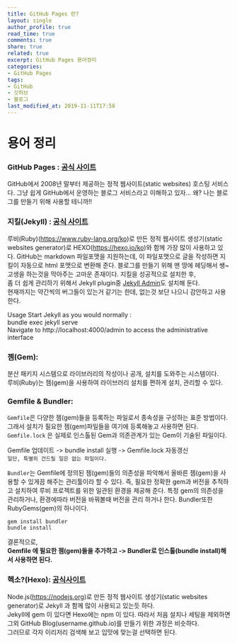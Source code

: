 ```yaml
---
title: GitHub Pages 란?
layout: single
author_profile: true
read_time: true
comments: true
share: true
related: true
excerpt: GitHub Pages 용어정리
categories:
- GitHub Pages
tags:
- GitHub
- 깃허브
- 블로그
last_modified_at: 2019-11-11T17:58
---
```


# 용어 정리
### GitHub Pages : [공식 사이트](https://pages.github.com/)
GitHub에서 2008년 말부터 제공하는 정적 웹사이트(static websites) 호스팅 서비스다.
그냥 쉽게 GitHub에서 운영하는 블로그 서비스라고 이해하고 있자... 
왜? 나는 블로그를 만들기 위해 사용할 테니까!!

### 지킬(Jekyll) : [공식 사이트](https://jekyllrb-ko.github.io/)
루비(Ruby)(<https://www.ruby-lang.org/ko>)로 만든 정적 웹사이트 생성기(static websites generator)로 HEXO(<https://hexo.io/ko>)와 함께 가장 많이 사용하고 있다.
GitHub는 markdown 파일포맷을 지원하는데, 이 파일포맷으로 글을 작성하면 지킬이 자동으로 html 포맷으로 변환해 준다.
블로그를 만들기 위해  맨 땅에 헤딩해서 쌩~고생을 하는것을 막아주는 고마운 존재이다.
지킬을 성공적으로 설치한 후,   
좀 더 쉽게 관리하기 위해서 Jekyll plugin중 [Jekyll  Admin](https://github.com/jekyll/jekyll-admin)도 설치해 둔다.  
현재까지는 약간씩의 버그들이 있는거 같기는 한데,  없는것 보단 나으니 감안하고 사용한다.

Usage
Start Jekyll as you would normally :  
bundle exec jekyll serve   
Navigate to http://localhost:4000/admin   to access the administrative interface  

### 젬(Gem): 
분산 패키지 시스템으로 라이브러리의 작성이나 공개, 설치를 도와주는 시스템이다.  
루비(Ruby)는 젬(gem)을 사용하여 라이브러리 설치를 편하게 설치, 관리할 수 있다.  

### Gemfile & Bundler:
`Gemfile`은 다양한 젬(gem)들을 등록하는 파일로서 종속성을 구성하는 표준 방법이다. 그래서 설치가 필요한 젬(gem)파일들을 여기에 등록해놓고 사용하면 된다.  
`Gemfile.lock` 은 실제로 인스톨된 Gem과 의존관계가 있는 Gem이 기술된 파일이다.

Gemfile 업데이트 -> bundle install 실행 -> Gemfile.lock 자동갱신  
`일단, 특별히 건드릴 일은 없는 파일이다.`

`Bundler`는 Gemfile에 정의된 젬(gem)들의 의존성을 파악해서 올바른 젬(gem)을 사용할 수 있게끔 해주는 관리툴이라 할 수 있다. 즉, 필요한 정확한 gem과 버전을 추적하고 설치하여 루비 프로젝트를 위한 일관된 환경을 제공해 준다. 특정 gem의 의존성을 관리하거나, 환경에따라 버전을 바꿔볼때 버전을 관리 하거나 한다. Bundler또한 RubyGems(gem)의 하나이다.

~~~
gem install bundler
bundle install
~~~

결론적으로,  
**Gemfile 에 필요한 젬(gem)들을 추가하고 -> Bundler로 인스톨(bundle install)해서 사용하면 된다.**


### 헥소?(Hexo): [공식사이트](https://hexo.io/ko/)
Node.js(<https://nodejs.org>)로 만든 정적 웹사이트 생성기(static websites generator)로 Jekyll 과 함께 많이 사용되고 있는듯 하다.  
Jekyll에 gem 이 있다면 Hexo에는 npm 이 있다. 따라서 처음 설치나 세팅을 제외하면  
그외 GitHub Blog(username.github.io)를 만들기 위한 과정은 비슷하다.  
그러므로 각자 이리저리 검색해 보고 입맛에 맞는걸 선택하면 된다.
